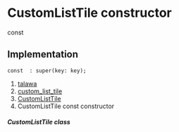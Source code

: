 
<div>

# CustomListTile constructor

</div>


const 



## Implementation

``` language-dart
const  : super(key: key);
```







1.  [talawa](../../index.md)
2.  [custom_list_tile](../../widgets_custom_list_tile/)
3.  [CustomListTile](../../widgets_custom_list_tile/CustomListTile-class.md)
4.  CustomListTile const constructor

##### CustomListTile class







